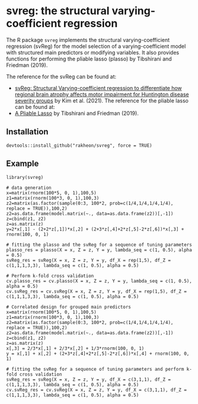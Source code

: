 # svreg: the structural varying-coefficient regression
The R package `svreg` implements the structural varying-coefficient regression (svReg) for the model selection of a varying-coefficient model with structured main predictors or modifying variables. It also provides functions for performing the pliable lasso (plasso) by Tibshirani and Friedman (2019).

The reference for the svReg can be found at:
* [svReg: Structural Varying-coefficient regression to differentiate how regional brain atrophy affects motor impairment for Huntington disease severity groups](https://arxiv.org/abs/2007.06076) by Kim et al. (2021).
The reference for the pliable lasso can be found at:
* [A Pliable Lasso](https://doi.org/10.1080/10618600.2019.1648271) by Tibshirani and Friedman (2019).

## Installation

```
devtools::install_github("rakheon/svreg", force = TRUE)
```

## Example

```
library(svreg)

# data generation
x=matrix(rnorm(100*5, 0, 1),100,5)
z1=matrix(rnorm(100*3, 0, 1),100,3)
z2=matrix(as.factor(sample(0:3, 100*2, prob=c(1/4,1/4,1/4,1/4), replace = TRUE)),100,2)
z2=as.data.frame(model.matrix(~., data=as.data.frame(z2))[,-1])
z=cbind(z1, z2)
z=as.matrix(z)
y=2*x[,1] - (2+2*z[,1])*x[,2] + (2+3*z[,4]+2*z[,5]-2*z[,6])*x[,3] + rnorm(100, 0, 1)

# fitting the plasso and the svReg for a sequence of tuning parameters
plasso_res = plasso(X = x, Z = z, Y = y, lambda_seq = c(1, 0.5), alpha = 0.5)
svReg_res = svReg(X = x, Z = z, Y = y, df_X = rep(1,5), df_Z = c(1,1,1,3,3), lambda_seq = c(1, 0.5), alpha = 0.5)

# Perform k-fold cross validation
cv.plasso_res = cv.plasso(X = x, Z = z, Y = y, lambda_seq = c(1, 0.5), alpha = 0.5)
cv.svReg_res = cv.svReg(X = x, Z = z, Y = y, df_X = rep(1,5), df_Z = c(1,1,1,3,3), lambda_seq = c(1, 0.5), alpha = 0.5)

# Correlated design for grouped main predictors
x=matrix(rnorm(100*5, 0, 1),100,5)
z1=matrix(rnorm(100*3, 0, 1),100,3)
z2=matrix(as.factor(sample(0:3, 100*2, prob=c(1/4,1/4,1/4,1/4), replace = TRUE)),100,2)
z2=as.data.frame(model.matrix(~., data=as.data.frame(z2))[,-1])
z=cbind(z1, z2)
z=as.matrix(z)
x[,3] = 2/3*x[,1] + 2/3*x[,2] + 1/3*rnorm(100, 0, 1)
y = x[,1] + x[,2] + (2+3*z[,4]+2*z[,5]-2*z[,6])*x[,4] + rnorm(100, 0, 1)

# fitting the svReg for a sequence of tuning parameters and perform k-fold cross validation
svReg_res = svReg(X = x, Z = z, Y = y, df_X = c(3,1,1), df_Z = c(1,1,1,3,3), lambda_seq = c(1, 0.5), alpha = 0.5)
cv.svReg_res = cv.svReg(X = x, Z = z, Y = y, df_X = c(3,1,1), df_Z = c(1,1,1,3,3), lambda_seq = c(1, 0.5), alpha = 0.5)
```
